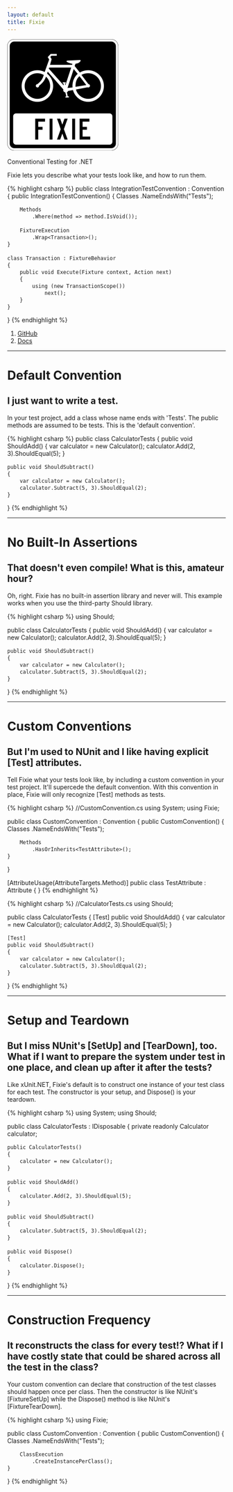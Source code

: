 ```yaml
---
layout: default
title: Fixie
---
```

<img src="images/fixie_256.png"/>

Conventional Testing for .NET

Fixie lets you describe what your tests look like, and how to run them.

{% highlight csharp %}
public class IntegrationTestConvention : Convention
{
    public IntegrationTestConvention()
    {
        Classes
            .NameEndsWith("Tests");

        Methods
            .Where(method => method.IsVoid());

        FixtureExecution
            .Wrap<Transaction>();
    }

    class Transaction : FixtureBehavior
    {
        public void Execute(Fixture context, Action next)
        {
            using (new TransactionScope())
                next();
        }
    }
}
{% endhighlight %}

1. [GitHub](https://github.com/plioi/fixie)
2. [Docs](https://github.com/plioi/fixie/blob/master/README.md)

---

# Default Convention

## I just want to write a test.

In your test project, add a class whose name ends with 'Tests'. The public methods are assumed to be tests. This is the 'default convention'.

{% highlight csharp %}
public class CalculatorTests
{
    public void ShouldAdd()
    {
        var calculator = new Calculator();
        calculator.Add(2, 3).ShouldEqual(5);
    }

    public void ShouldSubtract()
    {
        var calculator = new Calculator();
        calculator.Subtract(5, 3).ShouldEqual(2);
    }
}
{% endhighlight %}

---

# No Built-In Assertions

## That doesn't even compile! What is this, amateur hour?

Oh, right. Fixie has no built-in assertion library and never will. This example works when you use the third-party Should library.

{% highlight csharp %}
using Should;

public class CalculatorTests
{
    public void ShouldAdd()
    {
        var calculator = new Calculator();
        calculator.Add(2, 3).ShouldEqual(5);
    }

    public void ShouldSubtract()
    {
        var calculator = new Calculator();
        calculator.Subtract(5, 3).ShouldEqual(2);
    }
}
{% endhighlight %}

---

# Custom Conventions

## But I'm used to NUnit and I like having explicit [Test] attributes.

Tell Fixie what your tests look like, by including a custom convention in your test project. It'll supercede the default convention. With this convention in place, Fixie will only recognize [Test] methods as tests.

{% highlight csharp %}
//CustomConvention.cs
using System;
using Fixie;

public class CustomConvention : Convention
{
    public CustomConvention()
    {
        Classes
            .NameEndsWith("Tests");

        Methods
            .HasOrInherits<TestAttribute>();
    }
}

[AttributeUsage(AttributeTargets.Method)]
public class TestAttribute : Attribute { }
{% endhighlight %}

{% highlight csharp %}
//CalculatorTests.cs
using Should;

public class CalculatorTests
{
    [Test]
    public void ShouldAdd()
    {
        var calculator = new Calculator();
        calculator.Add(2, 3).ShouldEqual(5);
    }

    [Test]
    public void ShouldSubtract()
    {
        var calculator = new Calculator();
        calculator.Subtract(5, 3).ShouldEqual(2);
    }
}
{% endhighlight %}

---

# Setup and Teardown

## But I miss NUnit's [SetUp] and [TearDown], too. What if I want to prepare the system under test in one place, and clean up after it after the tests?

Like xUnit.NET, Fixie's default is to construct one instance of your test class for each test.  The constructor is your setup, and Dispose() is your teardown.

{% highlight csharp %}
using System;
using Should;

public class CalculatorTests : IDisposable
{
    private readonly Calculator calculator;

    public CalculatorTests()
    {
        calculator = new Calculator();
    }

    public void ShouldAdd()
    {
        calculator.Add(2, 3).ShouldEqual(5);
    }

    public void ShouldSubtract()
    {
        calculator.Subtract(5, 3).ShouldEqual(2);
    }

    public void Dispose()
    {
        calculator.Dispose();
    }
}
{% endhighlight %}

---

# Construction Frequency

## It reconstructs the class for every test!? What if I have costly state that could be shared across all the test in the class?

Your custom convention can declare that construction of the test classes should happen once per class. Then the constructor is like NUnit's [FixtureSetUp] while the Dispose() method is like NUnit's [FixtureTearDown].

{% highlight csharp %}
using Fixie;

public class CustomConvention : Convention
{
    public CustomConvention()
    {
        Classes
            .NameEndsWith("Tests");

        ClassExecution
            .CreateInstancePerClass();
    }
}
{% endhighlight %}
